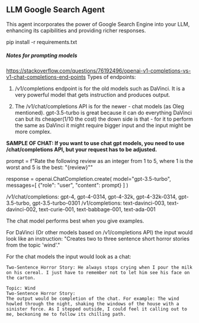 ## LLM Google Search Agent

This agent incorporates the power of Google Search Engine into your LLM, enhancing its capibilities and providing richer responses.

pip install -r requirements.txt


##### Notes for prompting models
https://stackoverflow.com/questions/76192496/openai-v1-completions-vs-v1-chat-completions-end-points
Types of endpoints:
1. /v1/completions endpoint is for the old models such as DaVinci. It is a very powerful model that gets instruction and produces output.

2. The /v1/chat/completions API is for the newer - chat models (as Oleg mentioned). gpt-3.5-turbo is great because it can do everything DaVinci can but its cheaper(1/10 the cost) the down side is that - for it to perform the same as DaVinci it might require bigger input and the input might be more complex.


**SAMPLE OF CHAT: If you want to use chat gpt models, you need to use /chat/completions API, but your request has to be adjusted.**

prompt = f"Rate the following review as an integer from 1 to 5, where 1 is the worst and 5 is the best: \"{review}\""

response = openai.ChatCompletion.create(
  model="gpt-3.5-turbo",
  messages=[
    {"role": "user", "content": prompt}
  ]
)

/v1/chat/completions: gpt-4, gpt-4-0314, gpt-4-32k, gpt-4-32k-0314, gpt-3.5-turbo, gpt-3.5-turbo-0301
/v1/completions:    text-davinci-003, text-davinci-002, text-curie-001, text-babbage-001, text-ada-001

The chat model performs best when you give examples.

For DaVinci (Or other models based on /v1/completions API) the input would look like an instruction: "Creates two to three sentence short horror stories from the topic 'wind'."

For the chat models the input would look as a chat:

```
Two-Sentence Horror Story: He always stops crying when I pour the milk on his cereal. I just have to remember not to let him see his face on the carton.
    
Topic: Wind
Two-Sentence Horror Story:
The output would be completion of the chat. For example: The wind howled through the night, shaking the windows of the house with a sinister force. As I stepped outside, I could feel it calling out to me, beckoning me to follow its chilling path. 
```

